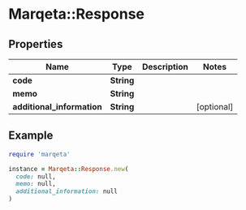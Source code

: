 # Marqeta::Response

## Properties

| Name | Type | Description | Notes |
| ---- | ---- | ----------- | ----- |
| **code** | **String** |  |  |
| **memo** | **String** |  |  |
| **additional_information** | **String** |  | [optional] |

## Example

```ruby
require 'marqeta'

instance = Marqeta::Response.new(
  code: null,
  memo: null,
  additional_information: null
)
```

